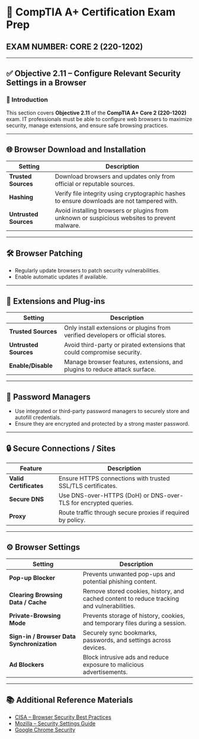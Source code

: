 # 🧠 CompTIA A+ Certification Exam Prep  
## EXAM NUMBER: CORE 2 (220-1202)

---

## ✅ Objective 2.11 – Configure Relevant Security Settings in a Browser

### 🎯 Introduction

This section covers **Objective 2.11** of the **CompTIA A+ Core 2 (220-1202)** exam. IT professionals must be able to configure web browsers to maximize security, manage extensions, and ensure safe browsing practices.

---

## 🌐 Browser Download and Installation

| Setting | Description |
|---------|-------------|
| **Trusted Sources** | Download browsers and updates only from official or reputable sources. |
| **Hashing** | Verify file integrity using cryptographic hashes to ensure downloads are not tampered with. |
| **Untrusted Sources** | Avoid installing browsers or plugins from unknown or suspicious websites to prevent malware. |

---

## 🛠 Browser Patching

- Regularly update browsers to patch security vulnerabilities.  
- Enable automatic updates if available.  

---

## 🔌 Extensions and Plug-ins

| Setting | Description |
|---------|-------------|
| **Trusted Sources** | Only install extensions or plugins from verified developers or official stores. |
| **Untrusted Sources** | Avoid third-party or pirated extensions that could compromise security. |
| **Enable/Disable** | Manage browser features, extensions, and plugins to reduce attack surface. |

---

## 🔑 Password Managers

- Use integrated or third-party password managers to securely store and autofill credentials.  
- Ensure they are encrypted and protected by a strong master password.

---

## 🔒 Secure Connections / Sites

| Feature | Description |
|---------|-------------|
| **Valid Certificates** | Ensure HTTPS connections with trusted SSL/TLS certificates. |
| **Secure DNS** | Use DNS-over-HTTPS (DoH) or DNS-over-TLS for encrypted queries. |
| **Proxy** | Route traffic through secure proxies if required by policy. |

---

## ⚙️ Browser Settings

| Setting | Description |
|---------|-------------|
| **Pop-up Blocker** | Prevents unwanted pop-ups and potential phishing content. |
| **Clearing Browsing Data / Cache** | Remove stored cookies, history, and cached content to reduce tracking and vulnerabilities. |
| **Private-Browsing Mode** | Prevents storage of history, cookies, and temporary files during a session. |
| **Sign-in / Browser Data Synchronization** | Securely sync bookmarks, passwords, and settings across devices. |
| **Ad Blockers** | Block intrusive ads and reduce exposure to malicious advertisements. |

---

## 📚 Additional Reference Materials

- [CISA – Browser Security Best Practices](https://www.cisa.gov/resources-tools/resources/browser-security-best-practices)  
- [Mozilla – Security Settings Guide](https://support.mozilla.org/en-US/products/firefox/protect-your-computer)  
- [Google Chrome Security](https://support.google.com/chrome/answer/95617?hl=en)  
